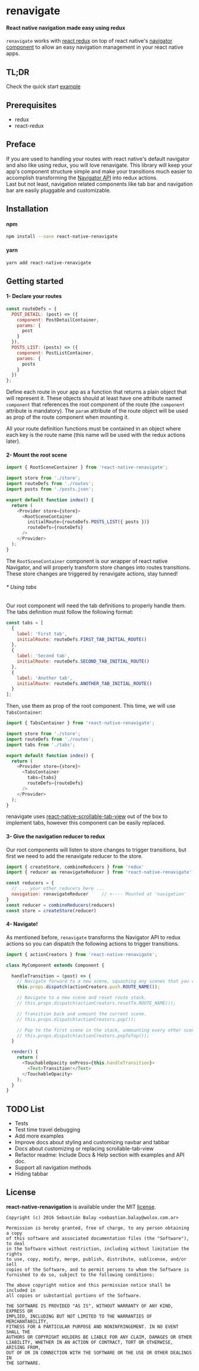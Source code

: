 # renavigate

#### React native navigation made easy using redux

`renavigate` works with [react redux](https://github.com/reactjs/react-redux/) on top of react native's [navigator component](https://facebook.github.io/react-native/docs/navigator.html) to allow an easy navigation management in your react native apps.

## TL;DR
Check the quick start [example](Example/README.md)

## Prerequisites
- redux
- react-redux

## Preface
If you are used to handling your routes with react native's default navigator and also like using redux, you will love renavigate. This library will keep your app's component structure simple and make your transitions much easier to accomplish transforming the [Navigator API](https://facebook.github.io/react-native/docs/navigator.html#methods) into redux actions.  
Last but not least, navigation related components like tab bar and navigation bar are easily pluggable and customizable.

## Installation

#### npm
```bash
npm install --save react-native-renavigate
```

#### yarn
```bash
yarn add react-native-renavigate
```
## Getting started

#### 1- Declare your routes

```js
const routeDefs = {
  POST_DETAIL: (post) => ({
    component: PostDetailContainer,
    params: {
      post
    }
  }),
  POSTS_LIST: (posts) => ({
    component: PostListContainer,
    params: {
      posts
    }
  })
};
```

Define each route in your app as a function that returns a plain object that will represent it. These objects should at least have one attribute named `component` that references the root component of the route (the `component` attribute is mandatory). The `param` attribute of the route object will be used as prop of the route component when mounting it.

All your route definition functions must be contained in an object where each key is the route name (this name will be used with the redux actions later).

#### 2- Mount the root scene

```js
import { RootSceneContainer } from 'react-native-renavigate';

import store from './store';
import routeDefs from './routes';
import posts from './posts.json';

export default function index() {
  return (
    <Provider store={store}>
      <RootSceneContainer
        initialRoute={routeDefs.POSTS_LIST({ posts })}
        routeDefs={routeDefs}
      />
    </Provider>
  );
}
```

The `RootSceneContainer` component is our wrapper of react native Navigator, and will properly transform store changes into routes transitions. These store changes are triggered by renavigate actions, stay tunned!

###### * Using tabs
Our root component will need the tab definitions to properly handle them.
The tabs definition must follow the following format:

```js
const tabs = [
  {
    label: 'First tab',
    initialRoute: routeDefs.FIRST_TAB_INITIAL_ROUTE()
  },
  {
    label: 'Second tab',
    initialRoute: routeDefs.SECOND_TAB_INITIAL_ROUTE()
  },
  {
    label: 'Another tab',
    initialRoute: routeDefs.ANOTHER_TAB_INITIAL_ROUTE()
  }
];
```
Then, use them as prop of the root component. This time, we will use `TabsContainer`:

```js
import { TabsContainer } from 'react-native-renavigate';

import store from './store';
import routeDefs from './routes';
import tabs from './tabs';

export default function index() {
  return (
    <Provider store={store}>
      <TabsContainer
        tabs={tabs}
        routeDefs={routeDefs}
      />
    </Provider>
  );
}
```

renavigate uses [react-native-scrollable-tab-view](https://github.com/skv-headless/react-native-scrollable-tab-view) out of the box to implement tabs, however this component can be easily replaced.

#### 3- Give the navigation reducer to redux
Our root components will listen to store changes to trigger transitions, but first we need to add the renavigate reducer to the store.

```js
import { createStore, combineReducers } from 'redux'
import { reducer as renavigateReducer } from 'react-native-renavigate';

const reducers = {
  // ... your other reducers here ...
  navigation: renavigateReducer     // <---- Mounted at 'navigation'
}
const reducer = combineReducers(reducers)
const store = createStore(reducer)
```

#### 4- Navigate!
As mentioned before, `renavigate` transforms the Navigator API to redux actions so you can dispatch the following actions to trigger transitions.

```js
import { actionCreators } from 'react-native-renavigate';

class MyComponent extends Component {

  handleTransition = (post) => {
    // Navigate forward to a new scene, squashing any scenes that you could jump forward to.
    this.props.dispatch(actionCreators.push.ROUTE_NAME());

    // Navigate to a new scene and reset route stack.
    // this.props.dispatch(actionCreators.resetTo.ROUTE_NAME());

    // Transition back and unmount the current scene.
    // this.props.dispatch(actionCreators.pop());

    // Pop to the first scene in the stack, unmounting every other scene.
    // this.props.dispatch(actionCreators.popToTop());
  }

  render() {
    return (
      <TouchableOpacity onPress={this.handleTransition}>
        <Text>Transition!</Text>
      </TouchableOpacity>
    );
  }
}
```

## TODO List
- Tests
- Test time travel debugging
- Add more examples
- Improve docs about styling and customizing navbar and tabbar
- Docs about customizing or replacing scrollable-tab-view
- Refactor readme: Include Docs & Help section with examples and API doc.
- Support all navigation methods
- Hiding tabbar


## License

**react-native-renavigation** is available under the MIT [license](LICENSE).

    Copyright (c) 2016 Sebastián Balay <sebastian.balay@wolox.com.ar>

    Permission is hereby granted, free of charge, to any person obtaining a copy
    of this software and associated documentation files (the "Software"), to deal
    in the Software without restriction, including without limitation the rights
    to use, copy, modify, merge, publish, distribute, sublicense, and/or sell
    copies of the Software, and to permit persons to whom the Software is
    furnished to do so, subject to the following conditions:

    The above copyright notice and this permission notice shall be included in
    all copies or substantial portions of the Software.

    THE SOFTWARE IS PROVIDED "AS IS", WITHOUT WARRANTY OF ANY KIND, EXPRESS OR
    IMPLIED, INCLUDING BUT NOT LIMITED TO THE WARRANTIES OF MERCHANTABILITY,
    FITNESS FOR A PARTICULAR PURPOSE AND NONINFRINGEMENT. IN NO EVENT SHALL THE
    AUTHORS OR COPYRIGHT HOLDERS BE LIABLE FOR ANY CLAIM, DAMAGES OR OTHER
    LIABILITY, WHETHER IN AN ACTION OF CONTRACT, TORT OR OTHERWISE, ARISING FROM,
    OUT OF OR IN CONNECTION WITH THE SOFTWARE OR THE USE OR OTHER DEALINGS IN
    THE SOFTWARE.
